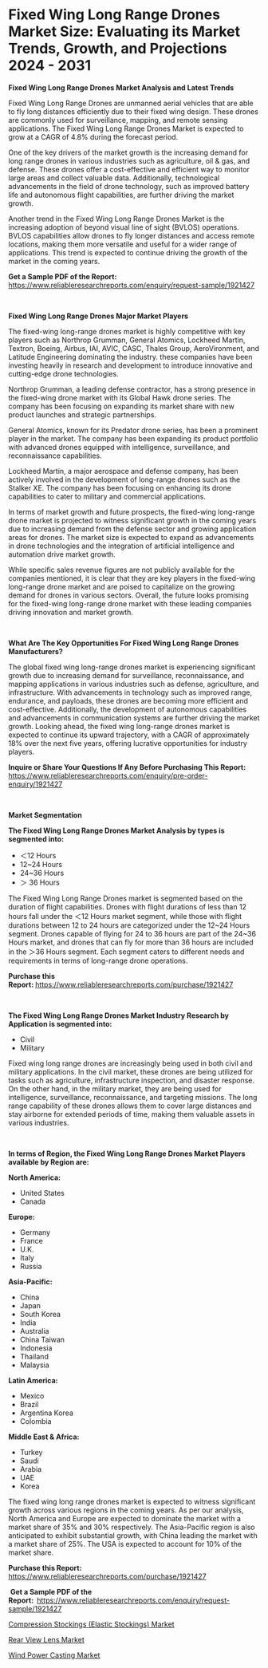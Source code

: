 <p><h1>Fixed Wing Long Range Drones Market Size: Evaluating its Market Trends, Growth, and Projections 2024 - 2031</h1></p><p><strong>Fixed Wing Long Range Drones Market Analysis and Latest Trends</strong></p>
<p><p>Fixed Wing Long Range Drones are unmanned aerial vehicles that are able to fly long distances efficiently due to their fixed wing design. These drones are commonly used for surveillance, mapping, and remote sensing applications. The Fixed Wing Long Range Drones Market is expected to grow at a CAGR of 4.8% during the forecast period.</p><p>One of the key drivers of the market growth is the increasing demand for long range drones in various industries such as agriculture, oil & gas, and defense. These drones offer a cost-effective and efficient way to monitor large areas and collect valuable data. Additionally, technological advancements in the field of drone technology, such as improved battery life and autonomous flight capabilities, are further driving the market growth.</p><p>Another trend in the Fixed Wing Long Range Drones Market is the increasing adoption of beyond visual line of sight (BVLOS) operations. BVLOS capabilities allow drones to fly longer distances and access remote locations, making them more versatile and useful for a wider range of applications. This trend is expected to continue driving the growth of the market in the coming years.</p></p>
<p><strong>Get a Sample PDF of the Report:&nbsp;</strong> <a href="https://www.reliableresearchreports.com/enquiry/request-sample/1921427">https://www.reliableresearchreports.com/enquiry/request-sample/1921427</a></p>
<p>&nbsp;</p>
<p><strong>Fixed Wing Long Range Drones Major Market Players</strong></p>
<p><p>The fixed-wing long-range drones market is highly competitive with key players such as Northrop Grumman, General Atomics, Lockheed Martin, Textron, Boeing, Airbus, IAI, AVIC, CASC, Thales Group, AeroVironment, and Latitude Engineering dominating the industry. these companies have been investing heavily in research and development to introduce innovative and cutting-edge drone technologies.</p><p>Northrop Grumman, a leading defense contractor, has a strong presence in the fixed-wing drone market with its Global Hawk drone series. The company has been focusing on expanding its market share with new product launches and strategic partnerships.</p><p>General Atomics, known for its Predator drone series, has been a prominent player in the market. The company has been expanding its product portfolio with advanced drones equipped with intelligence, surveillance, and reconnaissance capabilities.</p><p>Lockheed Martin, a major aerospace and defense company, has been actively involved in the development of long-range drones such as the Stalker XE. The company has been focusing on enhancing its drone capabilities to cater to military and commercial applications.</p><p>In terms of market growth and future prospects, the fixed-wing long-range drone market is projected to witness significant growth in the coming years due to increasing demand from the defense sector and growing application areas for drones. The market size is expected to expand as advancements in drone technologies and the integration of artificial intelligence and automation drive market growth.</p><p>While specific sales revenue figures are not publicly available for the companies mentioned, it is clear that they are key players in the fixed-wing long-range drone market and are poised to capitalize on the growing demand for drones in various sectors. Overall, the future looks promising for the fixed-wing long-range drone market with these leading companies driving innovation and market growth.</p></p>
<p>&nbsp;</p>
<p><strong>What Are The Key Opportunities For Fixed Wing Long Range Drones Manufacturers?</strong></p>
<p><p>The global fixed wing long-range drones market is experiencing significant growth due to increasing demand for surveillance, reconnaissance, and mapping applications in various industries such as defense, agriculture, and infrastructure. With advancements in technology such as improved range, endurance, and payloads, these drones are becoming more efficient and cost-effective. Additionally, the development of autonomous capabilities and advancements in communication systems are further driving the market growth. Looking ahead, the fixed wing long-range drones market is expected to continue its upward trajectory, with a CAGR of approximately 18% over the next five years, offering lucrative opportunities for industry players.</p></p>
<p><strong>Inquire or Share Your Questions If Any Before Purchasing This Report:</strong> <a href="https://www.reliableresearchreports.com/enquiry/pre-order-enquiry/1921427">https://www.reliableresearchreports.com/enquiry/pre-order-enquiry/1921427</a></p>
<p>&nbsp;</p>
<p><strong>Market Segmentation</strong></p>
<p><strong>The Fixed Wing Long Range Drones Market Analysis by types is segmented into:</strong></p>
<p><ul><li>＜12 Hours</li><li>12~24 Hours</li><li>24~36 Hours</li><li>＞ 36 Hours</li></ul></p>
<p><p>The Fixed Wing Long Range Drones market is segmented based on the duration of flight capabilities. Drones with flight durations of less than 12 hours fall under the ＜12 Hours market segment, while those with flight durations between 12 to 24 hours are categorized under the 12~24 Hours segment. Drones capable of flying for 24 to 36 hours are part of the 24~36 Hours market, and drones that can fly for more than 36 hours are included in the ＞36 Hours segment. Each segment caters to different needs and requirements in terms of long-range drone operations.</p></p>
<p><strong>Purchase this Report:&nbsp;</strong><a href="https://www.reliableresearchreports.com/purchase/1921427">https://www.reliableresearchreports.com/purchase/1921427</a></p>
<p>&nbsp;</p>
<p><strong>The Fixed Wing Long Range Drones Market Industry Research by Application is segmented into:</strong></p>
<p><ul><li>Civil</li><li>Military</li></ul></p>
<p><p>Fixed wing long range drones are increasingly being used in both civil and military applications. In the civil market, these drones are being utilized for tasks such as agriculture, infrastructure inspection, and disaster response. On the other hand, in the military market, they are being used for intelligence, surveillance, reconnaissance, and targeting missions. The long range capability of these drones allows them to cover large distances and stay airborne for extended periods of time, making them valuable assets in various industries.</p></p>
<p>&nbsp;</p>
<p><strong>In terms of Region, the Fixed Wing Long Range Drones Market Players available by Region are:</strong></p>
<p>
    <p> <strong> North America: </strong>
        <ul>
            <li>United States</li>
            <li>Canada</li>
        </ul>
        </p> 
    <p> <strong> Europe: </strong>
        <ul>
            <li>Germany</li>
            <li>France</li>
            <li>U.K.</li>
            <li>Italy</li>
            <li>Russia</li>
        </ul>
        </p> 
    <p> <strong> Asia-Pacific: </strong>
        <ul>
            <li>China</li>
            <li>Japan</li>
            <li>South Korea</li>
            <li>India</li>
            <li>Australia</li>
            <li>China Taiwan</li>
            <li>Indonesia</li>
            <li>Thailand</li>
            <li>Malaysia</li>
        </ul>
        </p> 
    <p> <strong> Latin America: </strong>
        <ul>
            <li>Mexico</li>
            <li>Brazil</li>
            <li>Argentina Korea</li>
            <li>Colombia</li>
        </ul>
        </p> 
    <p> <strong> Middle East & Africa: </strong>
        <ul>
            <li>Turkey</li>
            <li>Saudi</li>
            <li>Arabia</li>
            <li>UAE</li>
            <li>Korea</li>
        </ul>
    </p>
    </p>
<p><p>The fixed wing long range drones market is expected to witness significant growth across various regions in the coming years. As per our analysis, North America and Europe are expected to dominate the market with a market share of 35% and 30% respectively. The Asia-Pacific region is also anticipated to exhibit substantial growth, with China leading the market with a market share of 25%. The USA is expected to account for 10% of the market share.</p></p>
<p><strong>Purchase this Report: </strong><a href="https://www.reliableresearchreports.com/purchase/1921427">https://www.reliableresearchreports.com/purchase/1921427</a></p>
<p>&nbsp;<strong>Get a Sample PDF of the Report:&nbsp;&nbsp;</strong><a href="https://www.reliableresearchreports.com/enquiry/request-sample/1921427">https://www.reliableresearchreports.com/enquiry/request-sample/1921427</a></p>
<p><strong></strong></p>
<p><p><a href="https://view.publitas.com/reportprime-1/compression-stockings-elastic-stockings-market-growth-market-trends-covid-19-impact-and-forecasts-for-period-from-2023-2030/">Compression Stockings (Elastic Stockings) Market</a></p><p><a href="https://github.com/ruddyyedelwadw/Market-Research-Report-List-1/blob/main/rear-view-lens-market.md">Rear View Lens Market</a></p><p><a href="https://view.publitas.com/reportprime-1/wind-power-casting-market-dynamics-2023-2030-also-about-its-market-trends-projections-and-opportunities/">Wind Power Casting Market</a></p></p>